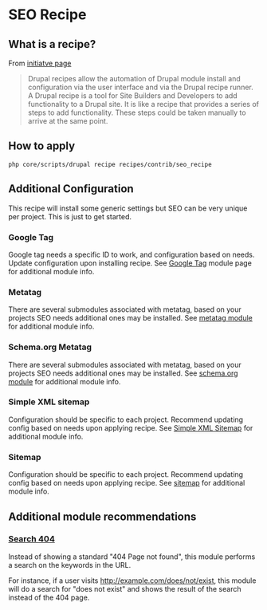 # SEO Recipe

## What is a recipe?
From [initiatve page](https://git.drupalcode.org/project/distributions_recipes/-/blob/1.0.x/docs/recipe.md#what-is-a-drupal-recipe)
> Drupal recipes allow the automation of Drupal module install and configuration
via the user interface and via the Drupal recipe runner.
A Drupal recipe is a tool for Site Builders and Developers to add functionality
to a Drupal site. It is like a recipe that provides a series of steps to add
functionality. These steps could be taken manually to arrive at the same point.

## How to apply
`php core/scripts/drupal recipe recipes/contrib/seo_recipe`

## Additional Configuration
This recipe will install some generic settings but SEO can be very unique per project. This is just to get started.

### Google Tag 
Google tag needs a specific ID to work, and configuration based on needs. Update configuration upon installing recipe.
See [Google Tag](https://www.drupal.org/project/google_tag) module page for additional module info.

### Metatag
There are several submodules associated with metatag, based on your projects SEO needs additional ones may be 
installed. See [metatag module](https://www.drupal.org/project/metatag) for additional module info.

### Schema.org Metatag
There are several submodules associated with metatag, based on your projects SEO needs additional ones may be
installed. See [schema.org module](https://www.drupal.org/project/schema_metatag) for additional module info.

### Simple XML sitemap
Configuration should be specific to each project. Recommend updating config based on needs upon applying recipe.
See [Simple XML Sitemap](https://www.drupal.org/project/simple_sitemap) for additional module info.

### Sitemap
Configuration should be specific to each project. Recommend updating config based on needs upon applying recipe.
See [sitemap](https://www.drupal.org/project/sitemap) for additional module info.

## Additional module recommendations

### [Search 404](https://www.drupal.org/project/search404)
Instead of showing a standard "404 Page not found", this module performs a search on the keywords in the URL.

For instance, if a user visits http://example.com/does/not/exist, this module will do a search for "does not exist"
and shows the result of the search instead of the 404 page.
